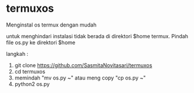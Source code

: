 # termuxos

Menginstal os termux dengan mudah

untuk menghindari instalasi tidak berada di direktori $home termux. Pindah file os.py ke direktori $home

langkah :
1. git clone https://github.com/SasmitaNovitasari/termuxos
2. cd termuxos
3. memindah "mv os.py ~" atau meng copy "cp os.py ~"
4. python2 os.py
